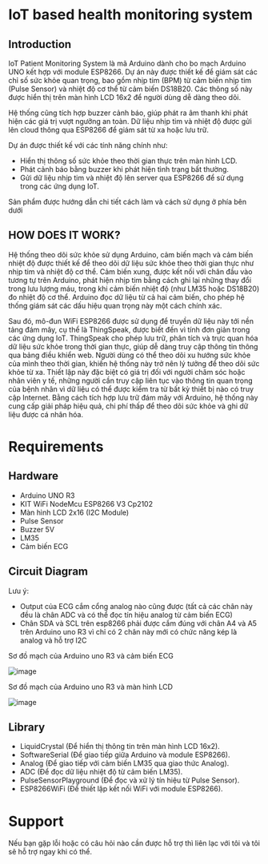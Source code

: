 # IoT based health monitoring system
## Introduction
<p>
IoT Patient Monitoring System là mã Arduino dành cho bo mạch Arduino UNO kết hợp với module ESP8266. Dự án này được thiết kế để giám sát các chỉ số sức khỏe quan trọng, bao gồm nhịp tim (BPM) từ cảm biến nhịp tim (Pulse Sensor) và nhiệt độ cơ thể từ cảm biến DS18B20. Các thông số này được hiển thị trên màn hình LCD 16x2 để người dùng dễ dàng theo dõi.
<p>
Hệ thống cũng tích hợp buzzer cảnh báo, giúp phát ra âm thanh khi phát hiện các giá trị vượt ngưỡng an toàn. Dữ liệu nhịp tim và nhiệt độ được gửi lên cloud thông qua ESP8266 để giám sát từ xa hoặc lưu trữ.
<p>
Dự án được thiết kế với các tính năng chính như:

- Hiển thị thông số sức khỏe theo thời gian thực trên màn hình LCD.
- Phát cảnh báo bằng buzzer khi phát hiện tình trạng bất thường.
- Gửi dữ liệu nhịp tim và nhiệt độ lên server qua ESP8266 để sử dụng trong các ứng dụng IoT. 
<p>
Sản phẩm được hướng dẫn chi tiết cách làm và cách sử dụng ở phía bên dưới

## HOW DOES IT WORK?
<p>
Hệ thống theo dõi sức khỏe sử dụng Arduino, cảm biến mạch và cảm biến nhiệt độ được thiết kế để theo dõi dữ liệu sức khỏe theo thời gian thực như nhịp tim và nhiệt độ cơ thể. Cảm biến xung, được kết nối với chân đầu vào tương tự trên Arduino, phát hiện nhịp tim bằng cách ghi lại những thay đổi trong lưu lượng máu, trong khi cảm biến nhiệt độ (như LM35 hoặc DS18B20) đo nhiệt độ cơ thể. Arduino đọc dữ liệu từ cả hai cảm biến, cho phép hệ thống giám sát các dấu hiệu quan trọng này một cách chính xác.
<p>
Sau đó, mô-đun WiFi ESP8266 được sử dụng để truyền dữ liệu này tới nền tảng đám mây, cụ thể là ThingSpeak, được biết đến vì tính đơn giản trong các ứng dụng IoT. ThingSpeak cho phép lưu trữ, phân tích và trực quan hóa dữ liệu sức khỏe trong thời gian thực, giúp dễ dàng truy cập thông tin thông qua bảng điều khiển web. Người dùng có thể theo dõi xu hướng sức khỏe của mình theo thời gian, khiến hệ thống này trở nên lý tưởng để theo dõi sức khỏe từ xa. Thiết lập này đặc biệt có giá trị đối với người chăm sóc hoặc nhân viên y tế, những người cần truy cập liên tục vào thông tin quan trọng của bệnh nhân vì dữ liệu có thể được kiểm tra từ bất kỳ thiết bị nào có truy cập Internet. Bằng cách tích hợp lưu trữ đám mây với Arduino, hệ thống này cung cấp giải pháp hiệu quả, chi phí thấp để theo dõi sức khỏe và ghi dữ liệu được cá nhân hóa.

# Requirements
## Hardware

 - Arduino UNO R3
 - KIT WiFi NodeMcu ESP8266 V3 Cp2102
 - Màn hình LCD 2x16 (I2C Module)
 - Pulse Sensor
 - Buzzer 5V 
 - LM35
 - Cảm biến ECG
   
## Circuit Diagram
Lưu ý: 
 - Output của ECG cắm cổng analog nào cũng được (tất cả các chân này đều là chân ADC và có thể đọc tín hiệu analog từ cảm biến ECG)
 - Chân SDA và SCL trên esp8266 phải được cắm đúng với chân A4 và A5 trên Arduino uno R3 vì chỉ có 2 chân này mới có chức năng kép là analog và hỗ trợ I2C
<p>
 Sơ đồ mạch của Arduino uno R3 và cảm biến ECG
 
![image](anh.png)
 
 Sơ đồ mạch của Arduino uno R3 và màn hình LCD
 
![image](anh2.jpg)


## Library
 - LiquidCrystal (Để hiển thị thông tin trên màn hình LCD 16x2).
 - SoftwareSerial (Để giao tiếp giữa Arduino và module ESP8266).
 - Analog (Để giao tiếp với cảm biến LM35 qua giao thức Analog).
 - ADC (Để đọc dữ liệu nhiệt độ từ cảm biến LM35).
 - PulseSensorPlayground (Để đọc và xử lý tín hiệu từ Pulse Sensor).
 - ESP8266WiFi (Để thiết lập kết nối WiFi với module ESP8266).
  
# Support
Nếu bạn gặp lỗi hoặc có câu hỏi nào cần được hỗ trợ thì liên lạc với tôi và tôi sẽ hỗ trợ ngay khi có thể.
